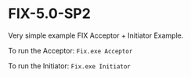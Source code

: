 # FIX-5.0-SP2

Very simple example FIX Acceptor + Initiator Example.

To run the Acceptor: `Fix.exe Acceptor`

To run the Initiator: `Fix.exe Initiator`
